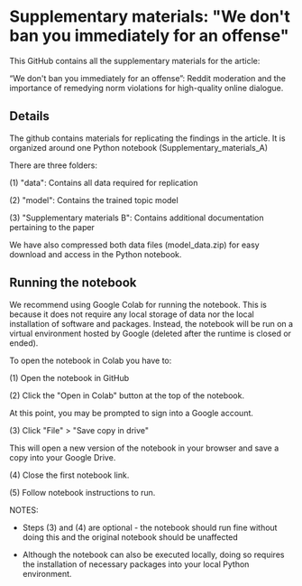 # Supplementary materials: "We don't ban you immediately for an offense"

This GitHub contains all the supplementary materials for the article: 

“We don't ban you immediately for an offense”: Reddit moderation and the importance of remedying norm violations for high-quality online dialogue.

## Details

The github contains materials for replicating the findings in the article. 
It is organized around one Python notebook (Supplementary_materials_A)

There are three folders:

(1) "data": Contains all data required for replication

(2) "model": Contains the trained topic model

(3) "Supplementary materials B": Contains additional documentation pertaining to the paper

We have also compressed both data files (model_data.zip) for easy download and access in the Python notebook.

## Running the notebook

We recommend using Google Colab for running the notebook. This is because it does not require any local storage of data nor the local installation of software and packages. Instead, the notebook will be run on a virtual environment hosted by Google (deleted after the runtime is closed or ended). 

To open the notebook in Colab you have to:

(1) Open the notebook in GitHub 

(2) Click the "Open in Colab" button at the top of the notebook. 

At this point, you may be prompted to sign into a Google account. 

(3) Click "File" > "Save copy in drive" 

This will open a new version of the notebook in your browser and save a copy into your Google Drive. 

(4) Close the first notebook link.

(5) Follow notebook instructions to run.

NOTES:

- Steps (3) and (4) are optional - the notebook should run fine without doing this and the original notebook should be unaffected

- Although the notebook can also be executed locally, doing so requires the installation of necessary packages into your local Python environment.
